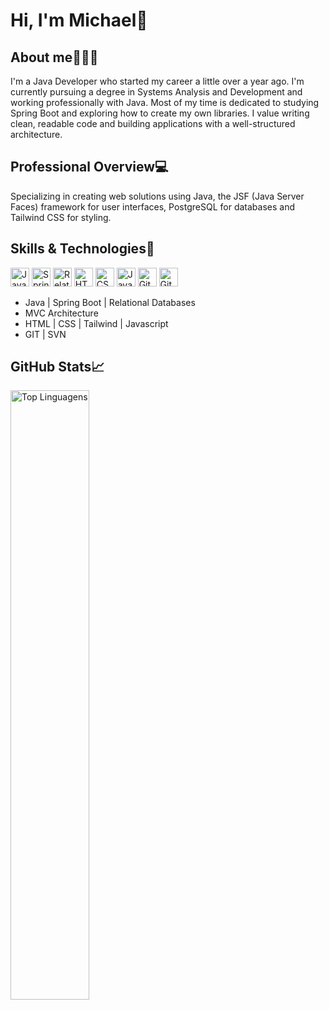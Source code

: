 # Hi, I'm Michael👋

## About me🧑🏽‍💼
<p>I'm a Java Developer who started my career a little over a year ago. I'm currently pursuing a degree in Systems Analysis and Development and working professionally with Java. Most of my time is dedicated to studying Spring Boot and exploring how to create my own libraries. I value writing clean, readable code and building applications with a well-structured architecture.</p>

## Professional Overview💻
<p>Specializing in creating web solutions using Java, the JSF (Java Server Faces) framework for user interfaces, PostgreSQL for databases and Tailwind CSS for styling.</p>

## Skills & Technologies🎯
<p align="left">
  <img src="https://cdn.jsdelivr.net/gh/devicons/devicon/icons/java/java-original.svg" height="30" alt="Java" />
  <img src="https://cdn.jsdelivr.net/gh/devicons/devicon/icons/spring/spring-original.svg" height="30" alt="Spring Boot" />
  <img src="https://cdn.jsdelivr.net/gh/devicons/devicon/icons/mysql/mysql-original.svg" height="30" alt="Relational DB" />
  <img src="https://cdn.jsdelivr.net/gh/devicons/devicon/icons/html5/html5-original.svg" height="30" alt="HTML" />
  <img src="https://cdn.jsdelivr.net/gh/devicons/devicon/icons/css3/css3-original.svg" height="30" alt="CSS" />
  <img src="https://cdn.jsdelivr.net/gh/devicons/devicon/icons/javascript/javascript-original.svg" height="30" alt="JavaScript" />
  <img src="https://cdn.jsdelivr.net/gh/devicons/devicon/icons/git/git-original.svg" height="30" alt="Git" />
  <img src="https://cdn.jsdelivr.net/gh/devicons/devicon/icons/gitlab/gitlab-original.svg" height="30" alt="GitLab/SVN" />
</p>
<ul>
  <li>Java | Spring Boot | Relational Databases</li>
  <li>MVC Architecture</li>
  <li>HTML | CSS | Tailwind | Javascript</li>
  <li>GIT  | SVN </li>
</ul>

## GitHub Stats📈
<p>
<img alt="Top Linguagens" align="left" width="50%" src="https://github-readme-stats.vercel.app/api/top-langs/?username=devMRibeiro&size_weight=0&count_weight=1&theme=highcontrast&show_owner=true&hide=css,html&layout=donut" />
</p>
